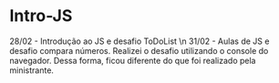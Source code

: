 # Intro-JS
28/02 - Introdução ao JS e desafio ToDoList \n 31/02 - Aulas de JS e desafio compara números. Realizei o desafio utilizando o console do navegador. Dessa forma, ficou diferente do que foi realizado pela ministrante.
